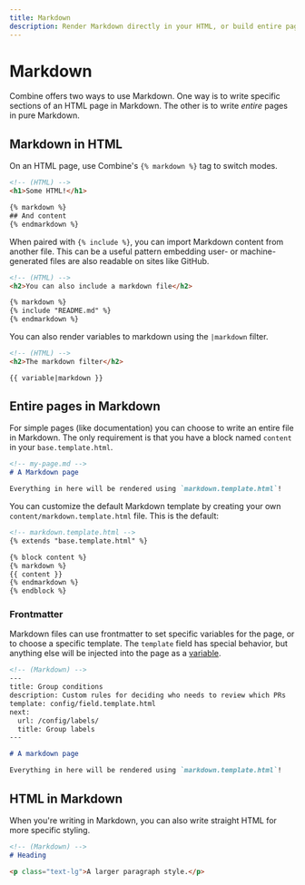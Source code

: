 ```yaml
---
title: Markdown
description: Render Markdown directly in your HTML, or build entire pages in Markdown.
---
```


# Markdown

Combine offers two ways to use Markdown.
One way is to write specific sections of an HTML page in Markdown.
The other is to write *entire* pages in pure Markdown.

## Markdown in HTML

On an HTML page, use Combine's `{% markdown %}` tag to switch modes.

```html
<!-- (HTML) -->
<h1>Some HTML!</h1>

{% markdown %}
## And content
{% endmarkdown %}
```

When paired with `{% include %}`,
you can import Markdown content from another file.
This can be a useful pattern embedding user- or machine-generated files are also readable on sites like GitHub.

```html
<!-- (HTML) -->
<h2>You can also include a markdown file</h2>

{% markdown %}
{% include "README.md" %}
{% endmarkdown %}
```

You can also render variables to markdown using the `|markdown` filter.

```html
<!-- (HTML) -->
<h2>The markdown filter</h2>

{{ variable|markdown }}
```

## Entire pages in Markdown

For simple pages (like documentation) you can choose to write an entire file in Markdown.
The only requirement is that you have a block named `content` in your `base.template.html`.

```md
<!-- my-page.md -->
# A Markdown page

Everything in here will be rendered using `markdown.template.html`!
```

You can customize the default Markdown template by creating your own `content/markdown.template.html` file. This is the default:

```html
<!-- markdown.template.html -->
{% extends "base.template.html" %}

{% block content %}
{% markdown %}
{{ content }}
{% endmarkdown %}
{% endblock %}
```

### Frontmatter

Markdown files can use frontmatter to set specific variables for the page,
or to choose a specific template.
The `template` field has special behavior,
but anything else will be injected into the page as a [variable](/variables/).

```md
<!-- (Markdown) -->
---
title: Group conditions
description: Custom rules for deciding who needs to review which PRs
template: config/field.template.html
next:
  url: /config/labels/
  title: Group labels
---

# A markdown page

Everything in here will be rendered using `markdown.template.html`!
```

## HTML in Markdown

When you're writing in Markdown,
you can also write straight HTML for more specific styling.

```md
<!-- (Markdown) -->
# Heading

<p class="text-lg">A larger paragraph style.</p>
```
